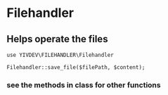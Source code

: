 # Filehandler

## Helps operate the files

```
use YIVDEV\FILEHANDLER\Filehandler

Filehandler::save_file($filePath, $content);

```

### see the methods in class for other functions
